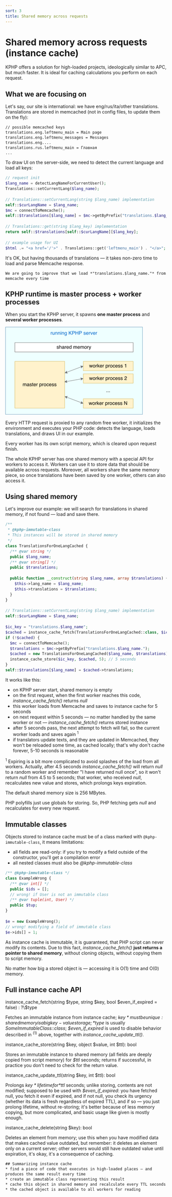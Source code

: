 ```yaml
---
sort: 3
title: Shared memory across requests
---
```


# Shared memory across requests (instance cache)

KPHP offers a solution for high-loaded projects, ideologically similar to APC, but much faster. It is ideal for caching calculations you perform on each request.


## What we are focusing on

Let's say, our site is international: we have eng/rus/ita/other translations. Translations are stored in memcached (not in config files, to update them on the fly):
```
// possible memcached keys
translations.eng.leftmenu_main = Main page
translations.eng.leftmenu_messages = Messages
translations.eng....
translations.rus.leftmenu_main = Главная
...
```

To draw UI on the server-side, we need to detect the current language and load all keys:
```php
// request init 
$lang_name = detectLangNameForCurrentUser();
Translations::setCurrentLang($lang_name);

// Translations::setCurrentLang(string $lang_name) implementation
self::$curLangName = $lang_name;
$mc = connectToMemcache();
self::$translations[$lang_name] = $mc->getByPrefix("translations.$lang_name.");

// Translations::get(string $lang_key) implementation
return self::$translations[self::$curLangName][$lang_key];

// example usage for UI
$html .= "<a href='/'>" . Translations::get('leftmenu_main') . "</a>";
```

It's OK, but having thousands of translations — it takes non-zero time to load and parse Memcache response.

```tip
We are going to improve that we load *"translations.$lang_name."* from memcache every time
```


## KPHP runtime is master process + worker processes

When you start the KPHP server, it spawns **one master process** and **several worker processes**.  

<p class="img-c">
    <img alt="master worker shared mem" src="../../assets/img/kphp-shared-mem.png" width=429>
</p>


Every HTTP request is proxied to any random free worker, it initializes the environment and executes your PHP code: detects the language, loads translations, and draws UI in our example.

Every worker has its own script memory, which is cleared upon request finish.

The whole KPHP server has one shared memory with a special API for workers to access it. Workers can use it to store data that should be available across requests. Moreover, all workers share the same memory piece, so once translations have been saved by one worker, others can also access it. 


## Using shared memory

Let's improve our example: we will search for translations in shared memory, if not found — load and save there.
```php
/**
 * @kphp-immutable-class
 * This instances will be stored in shared memory
 */
class TranslationsForOneLangCached {
  /** @var string */
  public $lang_name;
  /** @var string[] */
  public $translations;

  public function __construct(string $lang_name, array $translations) {
    $this->lang_name = $lang_name;
    $this->translations = $translations;
  }
}

// Translations::setCurrentLang(string $lang_name) implementation
self::$curLangName = $lang_name;

$ic_key = "translations.$lang_name"; 
$cached = instance_cache_fetch(TranslationsForOneLangCached::class, $ic_key);
if (!$cached) {
  $mc = connectToMemcache();      
  $translations = $mc->getByPrefix("translations.$lang_name.");
  $cached = new TranslationsForOneLangCached($lang_name, $translations);
  instance_cache_store($ic_key, $cached, 5); // 5 seconds
}
self::$translations[$lang_name] = $cached->translations;
```

It works like this:
* on KPHP server start, shared memory is empty
* on the first request, when the first worker reaches this code, *instance_cache_fetch()* returns *null*
* this worker loads from Memcache and saves to instance cache for 5 seconds
* on next request within 5 seconds — no matter handled by the same worker or not — *instance_cache_fetch()* returns stored instance
* after 5 seconds pass, the next attempt to fetch will fail, so the current worker loads and saves again <sup>1</sup>
* if translators update texts, and they are updated in Memcached, they won't be reloaded some time, as cached locally; that's why don't cache forever, 5-10 seconds is reasonable

<sup>1</sup> Expiring is a bit more complicated to avoid splashes of the load from all workers. 
Actually, after 4.5 seconds *instance_cache_fetch()* will return *null* to a random worker and remember "I have returned null once", so it won't return *null* from 4.5 to 5 seconds; that worker, who received *null*, recalculates new value and stores, which prolongs keys expiration.

The default shared memory size is 256 MBytes. 

PHP polyfills just use globals for storing. So, PHP fetching gets *null* and recalculates for every new request.


## Immutable classes

Objects stored to instance cache must be of a class marked with `@kphp-immutable-class`, it means limitations:
* all fields are read-only: if you try to modify a field outside of the constructor, you'll get a compilation error
* all nested classes must also be *@kphp-immutable-class*

```php
/** @kphp-immutable-class */
class ExampleWrong {
  /** @var int[] */
  public $ids = [];
  // wrong! if User is not an immutable class
  /** @var tuple(int, User) */
  public $tup;
}

$e = new ExampleWrong();
// wrong! modifying a field of immutable class
$e->ids[] = 1;
```

As instance cache is immutable, it is guaranteed, that PHP script can never modify its contents. 
Due to this fact, *instance_cache_fetch()* **just returns a pointer to shared memory**, without cloning objects, without copying them to script memory.

No matter how big a stored object is — accessing it is O(1) time and O(0) memory.


## Full instance cache API

<aside>instance_cache_fetch(string $type, string $key, bool $even_if_expired = false) : ?\$type</aside>

Fetches an immutable instance from instance cache; *$key* must be unique: shared memory is a big key-value storage; *$type* is usually *SomeImmutableClass::class*; *$even_if_expired* is used to disable behavior described in <sup>(1)</sup> above, together with *instance_cache_update_ttl()*.

<aside>instance_cache_store(string $key, object $value, int $ttl): bool</aside>

Stores an immutable instance to shared memory (all fields are deeply copied from script memory) for *$ttl* seconds; returns if successful, in practice you don't need to check for the return value.

<aside>instance_cache_update_ttl(string $key, int $ttl): bool</aside>

Prolongs *$key* lifetime for *$ttl* seconds; unlike storing, contents are not modified; supposed to be used with *$even_if_expired*: you have fetched null, you fetch it even if expired, and if not null, you check its urgency (whether its data is fresh regardless of expired TTL), and if so — you just prolong lifetime, without re-storing; it's better because of less memory copying, but more complicated, and basic usage like given is mostly enough.

<aside>instance_cache_delete(string $key): bool</aside>

Deletes an element from memory; use this when you have modified data that makes cached value outdated, but remember: it deletes an element only on a current server; other servers would still have outdated value until expiration, it's okay, it's a consequence of caching.


```tip
## Summarizing instance cache
* find a piece of code that executes in high-loaded places — and produces the same result every time
* create an immutable class representing this result
* cache this object in shared memory and recalculate every TTL seconds
* the cached object is available to all workers for reading 
```
